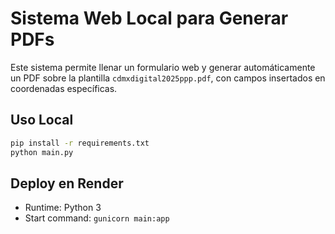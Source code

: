 # Sistema Web Local para Generar PDFs

Este sistema permite llenar un formulario web y generar automáticamente un PDF sobre la plantilla `cdmxdigital2025ppp.pdf`, con campos insertados en coordenadas específicas.

## Uso Local
```bash
pip install -r requirements.txt
python main.py
```

## Deploy en Render
- Runtime: Python 3
- Start command: `gunicorn main:app`

